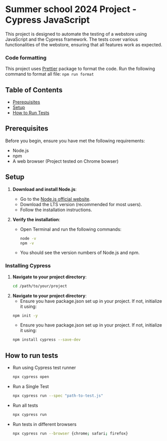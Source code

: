 # Summer school 2024 Project - Cypress JavaScript

This project is designed to automate the testing of a webstore using JavaScript and the Cypress framework. The tests cover various functionalities of the webstore, ensuring that all features work as expected.

### Code formatting

This project uses [Prettier](https://www.npmjs.com/package/prettier) package to format the code. Run the following command to format all file: `npm run format`

## Table of Contents

- [Prerequisites](#prerequisites)
- [Setup](#setup)
- [How to Run Tests](#how-to-run-tests)

## Prerequisites

Before you begin, ensure you have met the following requirements:

- Node.js
- npm
- A web browser (Project tested on Chrome bowser)

## Setup

1. **Download and install Node.js**:

   - Go to the [Node.js official website](https://nodejs.org/).
   - Download the LTS version (recommended for most users).
   - Follow the installation instructions.

2. **Verify the installation**:
   - Open Terminal and run the following commands:
     ```bash
     node -v
     npm -v
     ```
   - You should see the version numbers of Node.js and npm.

### Installing Cypress

1. **Navigate to your project directory**:
   ```bash
   cd /path/to/your/project
   ```
2. **Navigate to your project directory**:
   - Ensure you have package.json set up in your project. If not, initialize it using:
   ```bash
   npm init -y
   ```
   - Ensure you have package.json set up in your project. If not, initialize it using:
   ```bash
   npm install cypress --save-dev
   ```

## How to run tests

- Run using Cypress test runner
  ```bash
  npx cypress open
  ```
- Run a Single Test
  ```bash
  npx cypress run --spec "path-to-test.js"
  ```
- Run all tests
  ```bash
  npx cypress run
  ```
- Run tests in different browsers
  ```bash
  npx cypress run --browser {chrome; safari; firefox}
  ```
